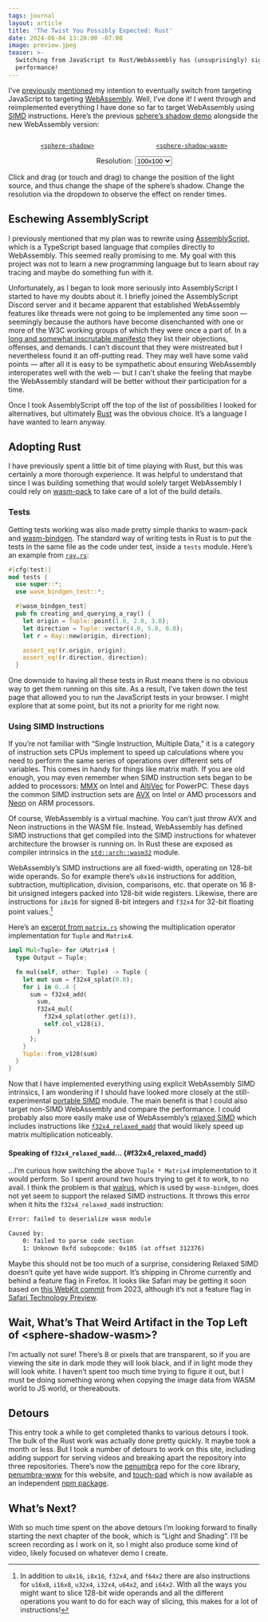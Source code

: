```yaml
---
tags: journal
layout: article
title: 'The Twist You Possibly Expected: Rust'
date: 2024-06-04 13:20:00 -07:00
image: preview.jpeg
teaser: >-
  Switching from JavaScript to Rust/WebAssembly has (unsuprisingly) significantly increased
  performance!
---
```


I’ve [previously] [mentioned] my intention to eventually switch from targeting JavaScript to
targeting [WebAssembly]. Well, I’ve done it! I went through and reimplemented everything I
have done so far to target WebAssembly using [SIMD] instructions. Here’s the previous
[sphere’s shadow demo] alongside the new WebAssembly version:

[previously]: ../003-tuples/#looking-ahead
[mentioned]: ../004-canvas-and-matrices/#implementing-the-canvas-class
[webassembly]: https://webassembly.org/
[simd]: https://en.wikipedia.org/wiki/Single_instruction,_multiple_data
[sphere’s shadow demo]: ../005-ray-sphere-interactions/#demo

<div class="figures">
  <figure class="figure-group">
    <figcaption>
      <a href="https://github.com/limulus/penumbra-www/tree/542b248/src/sphere-shadow">
        <code>&lt;sphere-shadow&gt;</code>
      </a>
    </figcaption>
    <sphere-shadow resolution="100"></sphere-shadow>
    <script type="module" async src="/assets/js/sphere-shadow/index.js"></script>
  </figure>

  <figure class="figure-group">
    <figcaption>
      <a
        href="https://github.com/limulus/penumbra-www/tree/542b248/src/sphere-shadow-wasm"
      >
        <code>&lt;sphere-shadow-wasm&gt;</code>
      </a>
    </figcaption>
    <sphere-shadow-wasm resolution="100"></sphere-shadow-wasm>
    <script type="module" async src="/assets/js/sphere-shadow-wasm/index.js"></script>
  </figure>
</div>

<form class="resolution-selector">
  <label>
    Resolution:
    <select name="resolution" list>
      <option value="10">10x10</option>
      <option value="20">20x20</option>
      <option value="50">50x50</option>
      <option value="100" selected>100x100</option>
      <option value="200">200x200</option>
      <option value="300">300x300</option>
      <option value="400">400x400</option>
      <option value="500">500x500</option>
    </select>
  </label>
</form>

<style>
  .figures {
    display: flex;
    flex-wrap: wrap;
    justify-content: space-evenly;
    gap: 20px;
  }

  .figures figure {
    width: max-content;
  }

  form.resolution-selector {
    text-align: center;
  }
</style>

<script type="module">
  const components = [
    document.querySelector('sphere-shadow'),
    document.querySelector('sphere-shadow-wasm'),
  ]
  const formEl = document.querySelector('form.resolution-selector')
  formEl.addEventListener('change', () => {
    const data = new FormData(formEl)
    components.forEach(component => {
      component.setAttribute('resolution', data.get('resolution'))
    })
  })
</script>

Click and drag (or touch and drag) to change the position of the light source, and thus
change the shape of the sphere’s shadow. Change the resolution via the dropdown to observe the effect on render times.

## Eschewing AssemblyScript

I previously mentioned that my plan was to rewrite using [AssemblyScript], which is a
TypeScript based language that compiles directly to WebAssembly. This seemed really
promising to me. My goal with this project was not to learn a new programming language but
to learn about ray tracing and maybe do something fun with it.

[assemblyscript]: https://www.assemblyscript.org/

Unfortunately, as I began to look more seriously into AssemblyScript I started to have my
doubts about it. I briefly joined the AssemblyScript Discord server and it became apparent
that established WebAssembly features like threads were not going to be implemented any time
soon — seemingly because the authors have become disenchanted with one or more of the W3C
working groups of which they were once a part of. In a [long and somewhat inscrutable
manifesto] they list their objections, offenses, and demands. I can’t discount that they
were mistreated but I nevertheless found it an off-putting read. They may well have some
valid points — after all it is easy to be sympathetic about ensuring WebAssembly
interoperates well with the web — but I can’t shake the feeling that maybe the WebAssembly
standard will be better without their participation for a time.

[long and somewhat inscrutable manifesto]: https://www.assemblyscript.org/standards-objections.html

Once I took AssemblyScript off the top of the list of possibilities I looked for
alternatives, but ultimately [Rust] was the obvious choice. It’s a language I have wanted to
learn anyway.

[rust]: https://www.rust-lang.org/

## Adopting Rust

I have previously spent a little bit of time playing with Rust, but this was certainly a
more thorough experience. It was helpful to understand that since I was building something
that would solely target WebAssembly I could rely on [wasm-pack] to take care of a lot of
the build details.

[wasm-pack]: https://github.com/rustwasm/wasm-pack

### Tests

Getting tests working was also made pretty simple thanks to wasm-pack and [wasm-bindgen].
The standard way of writing tests in Rust is to put the tests in the same file as the code
under test, inside a `tests` module. Here’s an example from [`ray.rs`]:

[wasm-bindgen]: https://github.com/rustwasm/wasm-bindgen
[`ray.rs`]: https://github.com/limulus/penumbra/blob/3558cf6/wasm/src/ray.rs#L27-L40

```rust
#[cfg(test)]
mod tests {
  use super::*;
  use wasm_bindgen_test::*;

  #[wasm_bindgen_test]
  pub fn creating_and_querying_a_ray() {
    let origin = Tuple::point(1.0, 2.0, 3.0);
    let direction = Tuple::vector(4.0, 5.0, 6.0);
    let r = Ray::new(origin, direction);

    assert_eq!(r.origin, origin);
    assert_eq!(r.direction, direction);
  }
```

One downside to having all these tests in Rust means there is no obvious way to get them
running on this site. As a result, I’ve taken down the test page that allowed you to run the
JavaScript tests in your browser. I might explore that at some point, but its not a priority
for me right now.

### Using SIMD Instructions

If you’re not familiar with “Single Instruction, Multiple Data,” it is a category of
instruction sets CPUs implement to speed up calculations where you need to perform the same
series of operations over different sets of variables. This comes in handy for things like
matrix math. If you are old enough, you may even remember when SIMD instruction sets began
to be added to processors: [MMX] on Intel and [AltiVec] for PowerPC. These days the common
SIMD instruction sets are [AVX] on Intel or AMD processors and [Neon] on ARM processors.

[mmx]: https://en.wikipedia.org/wiki/MMX_(instruction_set)
[altivec]: https://en.wikipedia.org/wiki/AltiVec
[avx]: https://en.wikipedia.org/wiki/Advanced_Vector_Extensions
[neon]: https://en.wikipedia.org/wiki/ARM_architecture_family#Advanced_SIMD_(Neon)

Of course, WebAssembly is a virtual machine. You can’t just throw AVX and Neon instructions
in the WASM file. Instead, WebAssembly has defined SIMD instructions that get compiled into
the SIMD instructions for whatever architecture the browser is running on. In Rust these are
exposed as compiler intrinsics in the [`std::arch::wasm32`] module.

[`std::arch::wasm32`]: https://doc.rust-lang.org/core/arch/wasm32/index.html

WebAssembly’s SIMD instructions are all fixed-width, operating on 128-bit wide operands. So
for example there’s `u8x16` instructions for addition, subtraction, multiplication,
division, comparisons, etc. that operate on 16 8-bit unsigned integers packed into 128-bit
wide registers. Likewise, there are instructions for `i8x16` for signed 8-bit integers and
`f32x4` for 32-bit floating point values.[^simd-instructions]

[^simd-instructions]:
    In addition to `u8x16`, `i8x16`, `f32x4`, and `f64x2` there are also instructions for
    `u16x8`, `i16x8`, `u32x4`, `i32x4`, `u64x2`, and `i64x2`. With all the ways you might
    want to slice 128-bit wide operands and all the different operations you want to do for
    each way of slicing, this makes for a lot of instructions!

Here’s an [excerpt from `matrix.rs`] showing the multiplication operator implementation for
`Tuple` and `Matrix4`.

[excerpt from `matrix.rs`]: https://github.com/limulus/penumbra/blob/3558cf6/wasm/src/matrix.rs#L222-L238

```rust
impl Mul<Tuple> for &Matrix4 {
  type Output = Tuple;

  fn mul(self, other: Tuple) -> Tuple {
    let mut sum = f32x4_splat(0.0);
    for i in 0..4 {
      sum = f32x4_add(
        sum,
        f32x4_mul(
          f32x4_splat(other.get(i)),
          self.col_v128(i),
        )
      );
    }
    Tuple::from_v128(sum)
  }
}
```

Now that I have implemented everything using explicit WebAssembly SIMD intrinsics, I am
wondering if I should have looked more closely at the still-experimental [portable SIMD]
module. The main benefit is that I could also target non-SIMD WebAssembly and compare the
performance. I could probably also more easily make use of WebAssembly’s [relaxed SIMD]
which includes instructions like [`f32x4_relaxed_madd`] that would likely speed up matrix
multiplication noticeably.

[portable simd]: https://doc.rust-lang.org/std/simd/
[relaxed simd]: https://github.com/WebAssembly/relaxed-simd/blob/95dc80e/proposals/relaxed-simd/Overview.md
[`f32x4_relaxed_madd`]: https://doc.rust-lang.org/stable/core/arch/wasm32/fn.f32x4_relaxed_madd.html

#### Speaking of `f32x4_relaxed_madd`… {#f32x4_relaxed_madd}

…I’m curious how switching the above `Tuple * Matrix4` implementation to it would perform.
So I spent around two hours trying to get it to work, to no avail. I think the problem
is that [walrus], which is used by `wasm-bindgen`, does not yet seem to support the relaxed
SIMD instructions. It throws this error when it hits the `f32x4_relaxed_madd` instruction:

[walrus]: https://github.com/rustwasm/walrus

```txt
Error: failed to deserialize wasm module

Caused by:
    0: failed to parse code section
    1: Unknown 0xfd subopcode: 0x105 (at offset 312376)
```

Maybe this should not be too much of a surprise, considering Relaxed SIMD doesn’t quite yet
have wide support. It’s shipping in Chrome currently and behind a feature flag in Firefox.
It looks like Safari may be getting it soon based on [this WebKit commit] from 2023,
although it’s not a feature flag in [Safari Technology Preview].

[this WebKit commit]: https://commits.webkit.org/265324@main
[Safari Technology Preview]: https://developer.apple.com/safari/technology-preview/

## Wait, What’s That Weird Artifact in the Top Left of &lt;sphere-shadow-wasm&gt;?

I’m actually not sure! There’s 8 or pixels that are transparent, so if you are viewing the
site in dark mode they will look black, and if in light mode they will look white. I haven’t
spent too much time trying to figure it out, but I must be doing something wrong when
copying the image data from WASM world to JS world, or thereabouts.

## Detours

This entry took a while to get completed thanks to various detours I took. The bulk of the
Rust work was actually done pretty quickly. It maybe took a month or less. But I took a
number of detours to work on this site, including adding support for serving videos and
breaking apart the repository into three repositories. There’s now the [penumbra] repo for
the core library, [penumbra-www] for this website, and [touch-pad] which is now available as
an independent [npm package].

[penumbra]: https://github.com/limulus/penumbra
[penumbra-www]: https://github.com/limulus/penumbra
[touch-pad]: https://github.com/limulus/touch-pad
[npm package]: https://www.npmjs.com/package/touch-pad

## What’s Next?

With so much time spent on the above detours I’m looking forward to finally starting the
next chapter of the book, which is “Light and Shading”. I’ll be screen recording as I work
on it, so I might also produce some kind of video, likely focused on whatever demo I create.
